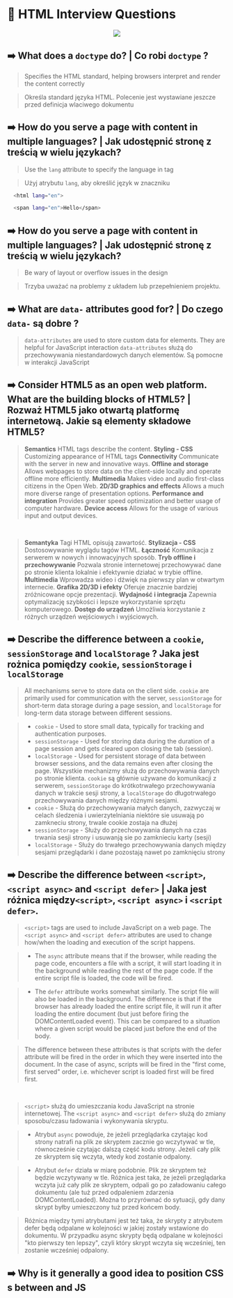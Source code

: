 
# 🚀 HTML Interview Questions 
<p align="center">
  <a href="https://skillicons.dev">
    <img src="https://skillicons.dev/icons?i=html" />
  </a>
</p>

## ➡️ What does a `doctype` do? | Co robi `doctype` ?
> Specifies the HTML standard, helping browsers interpret and render the content correctly
 
> Określa standard języka HTML. Polecenie jest wystawiane jeszcze przed definicja wlaciwego dokumentu 
## ➡️ How do you serve a page with content in multiple languages? | Jak udostępnić stronę z treścią w wielu językach?
> Use the `lang` attribute to specify the language in tag

> Użyj atrybutu `lang`, aby określić język w znaczniku
```bash
  <html lang="en">
```
```bash
  <span lang="en">Hello</span>
```
## ➡️ How do you serve a page with content in multiple languages? | Jak udostępnić stronę z treścią w wielu językach?
> Be wary of layout or overflow issues in the design

> Trzyba uważać na problemy z układem lub przepełnieniem projektu.
## ➡️ What are `data-` attributes good for? | Do czego `data-` są dobre ?
> `data-attributes` are used to store custom data for elements. They are helpful for JavaScript interaction
> `data-attributes` służą do przechowywania niestandardowych danych elementów. Są pomocne w interakcji JavaScript
## ➡️ Consider HTML5 as an open web platform. What are the building blocks of HTML5? | Rozważ HTML5 jako otwartą platformę internetową. Jakie są elementy składowe HTML5?
> <b>Semantics</b> HTML tags describe the content.
> <b>Styling - CSS</b> Customizing appearance of HTML tags
> <b>Connectivity</b> Communicate with the server in new and innovative ways.
> <b>Offline and storage</b> Allows webpages to store data on the client-side locally and operate offline more efficiently.
> <b>Multimedia</b> Makes video and audio first-class citizens in the Open Web.
> <b>2D/3D graphics and effects</b> Allows a much more diverse range of presentation options.
> <b>Performance and integration</b> Provides greater speed optimization and better usage of computer hardware.
> <b>Device access</b> Allows for the usage of various input and output devices.
<br/>

> <b>Semantyka</b> Tagi HTML opisują zawartość.
> <b>Stylizacja - CSS</b> Dostosowywanie wyglądu tagów HTML.
> <b>Łączność</b> Komunikacja z serwerem w nowych i innowacyjnych sposób.
> <b>Tryb offline i przechowywanie</b> Pozwala stronie internetowej przechowywać dane po stronie klienta lokalnie i efektywnie działać w trybie offline.
> <b>Multimedia</b> Wprowadza wideo i dźwięk na pierwszy plan w otwartym internecie.
> <b>Grafika 2D/3D i efekty</b> Oferuje znacznie bardziej zróżnicowane opcje prezentacji.
> <b>Wydajność i integracja</b> Zapewnia optymalizację szybkości i lepsze wykorzystanie sprzętu komputerowego.
> <b>Dostęp do urządzeń</b> Umożliwia korzystanie z różnych urządzeń wejściowych i wyjściowych.

## ➡️ Describe the difference between a `cookie`, `sessionStorage` and `localStorage` ? Jaka jest rożnica pomiędzy `cookie`, `sessionStorage` i `localStorage`
> All mechanisms serve to store data on the client side. `cookie` are primarily used for communication with the server, `sessionStorage` for short-term data storage during a page session, and `localStorage` for long-term data storage between different sessions.

> * `cookie` - Used to store small data, typically for tracking and authentication purposes.
> * `sessionStorage` - Used for storing data during the duration of a page session and gets cleared upon closing the tab (session).
> * `localStorage` - Used for persistent storage of data between browser sessions, and the data remains even after closing the page.
> Wszystkie mechanizmy służą do przechowywania danych po stronie klienta. `cookie` są głównie używane do komunikacji z serwerem, `sessionStorage` do krótkotrwałego przechowywania danych w trakcie sesji strony, a `localStorage` do długotrwałego przechowywania danych między różnymi sesjami.
> * `cookie` - Służą do przechowywania małych danych, zazwyczaj w celach śledzenia i uwierzytelniania niektóre sie usuwają po zamkneciu strony, trwale cookie zostaja na dłużej
> * `sessionStorage` - Służy do przechowywania danych na czas trwania sesji strony i usuwanją sie po zamknieciu karty (sesji)
> * `localStorage` -  Służy do trwałego przechowywania danych między sesjami przeglądarki i dane pozostają nawet po zamknięciu strony

## ➡️ Describe the difference between `<script>`, `<script async>` and `<script defer>` | Jaka jest różnica między`<script>`, `<script async>` i `<script defer>`.

> `<script>` tags are used to include JavaScript on a web page. The `<script async>` and `<script defer>` attributes are used to change how/when the loading and execution of the script happens.

> * The `async` attribute means that if the browser, while reading the page code, encounters a file with a script, it will start loading it in the background while reading the rest of the page code. If the entire script file is loaded, the code will be fired.

> * The `defer` attribute works somewhat similarly. The script file will also be loaded in the background. The difference is that if the browser has already loaded the entire script file, it will run it after loading the entire document (but just before firing the DOMContentLoaded event). This can be compared to a situation where a given script would be placed just before the end of the body.

> The difference between these attributes is that scripts with the defer attribute will be fired in the order in which they were inserted into the document. In the case of async, scripts will be fired in the "first come, first served" order, i.e. whichever script is loaded first will be fired first.

<br/>

> `<script>` służą do umieszczania kodu JavaScript na stronie internetowej. The `<script async>` and `<script defer>` służą do zmiany sposobu/czasu ładowania i wykonywania skryptu.

> * Atrybut `async` powoduje, że jeżeli przeglądarka czytając kod strony natrafi na plik ze skryptem zacznie go wczytywać w tle, równocześnie czytając dalszą część kodu strony. Jeżeli cały  plik ze skryptem się wczyta, wtedy kod zostanie odpalony.

> * Atrybut `defer` działa w miarę podobnie. Plik ze skryptem też będzie wczytywany w tle. Różnica jest taka, że jeżeli przeglądarka wczyta już cały plik ze skryptem, odpali go po załadowaniu całego dokumentu (ale tuż przed odpaleniem zdarzenia DOMContentLoaded). Można to przyrównać do sytuacji, gdy dany skrypt byłby umieszczony tuż przed końcem body. 

> Różnica między tymi atrybutami jest też taka, że skrypty z atrybutem defer będą odpalane w kolejności w jakiej zostały wstawione do dokumentu. W przypadku async skrypty będą odpalane w kolejności "kto pierwszy ten lepszy", czyli który skrypt wczyta się wcześniej, ten zostanie wcześniej odpalony.


## ➡️ Why is it generally a good idea to position CSS <link>s between <head></head> and JS <script>s just before </body>? Do you know any exceptions? | Dlaczego dobrym pomysłem jest zeby pozycjonować css `<link>` 

>  In a nutshell, such a placement of CSS `<link>` and JavaScript `<script>` allows for faster rendering of the page and better overall performance.
 Also, placing `<script>` at the bottom means that the browser cannot start downloading the scripts until the entire document is parsed. This ensures your code that needs to manipulate DOM elements will not throw an error and halt the entire script. If you need to put `<script>` in the `<head>`, use the `defer` attribute, which will achieve the same effect of running the script only after the HTML is parsed but the browser can kick off the network request earlier to download the script.

>  Krótko mówiąc, takie rozmieszczenie CSS `<link>` i JavaScript `<script>` pozwala na szybsze renderowanie strony i lepszą ogólną wydajność.

Umieszczenie `<script>` na dole oznacza, że przeglądarka nie może rozpocząć pobierania skryptów, dopóki cały dokument nie zostanie przeanalizowany. Dzięki temu Twój kod wymagający manipulacji elementami DOM nie wygeneruje błędu i nie zatrzyma całego skryptu. Jeśli chcesz umieścić `<script>` w `<head>`, użyj atrybutu `defer`, który osiągnie ten sam efekt, uruchamiając skrypt dopiero po przeanalizowaniu kodu HTML, ale przeglądarka może wcześniej wystartować z żądaniem sieciowym, aby pobrać skrypt .

## ➡️ What is progressive rendering? | Co to jest progresywne renderowanie ?

> In a nutshell, progressive rendering is a technique used in web development to improve website performance and user experience by displaying content as it becomes available, rather than waiting for the entire page to load. It prioritizes loading critical content first, such as text and basic layout elements, while asynchronously loading non-critical resources like images and scripts. This approach provides immediate feedback to users, reduces perceived load times, and creates a smoother browsing experience.

> W skrócie, progresywne renderowanie to technika stosowana w tworzeniu stron internetowych, która poprawia wydajność strony oraz doświadczenie użytkownika poprzez wyświetlanie zawartości w miarę jej dostępności, zamiast czekać na pełne załadowanie całej strony. Priorytetowo traktuje się ładowanie kluczowej zawartości, takiej jak tekst i podstawowe elementy układu, podczas gdy nieistotne zasoby, takie jak obrazy i skrypty, są ładowane asynchronicznie. Takie podejście zapewnia użytkownikom natychmiastową informację zwrotną, zmniejsza odczuwany czas ładowania oraz tworzy bardziej płynne doświadczenie przeglądania

## ➡️ Why you would use a `srcset` attribute in an image tag? Explain the process the browser uses when evaluating the content of this attribute. | Dlaczego miałbyś używać atrybutu `srcset` w tagu obrazu? Wyjaśnij proces stosowany przez przeglądarkę podczas oceny zawartości tego atrybutu.

> In a nutshell, the `srcset` attribute in an image tag allows the browser to receive a set of different images with various sizes or resolutions. The process of evaluating the content of this attribute involves selecting the best image based on the device's resolution, available space, and other factors. This helps optimize the display of images for different devices and network conditions, improving performance and user experience.

> W skrócie, atrybut `srcset` w znaczniku obrazu pozwala na dostarczenie przeglądarce zestawu różnych obrazów o różnych rozmiarach lub rozdzielczościach. Proces oceny zawartości tego atrybutu polega na wyborze najlepszego obrazu na podstawie rozdzielczości urządzenia, dostępnej przestrzeni i innych czynników. Dzięki temu można zoptymalizować wyświetlanie obrazów dla różnych urządzeń i warunków sieciowych, poprawiając wydajność i doświadczenie użytkownika.

## ➡️ Have you used different HTML templating languages before? | Czy korzystałeś już wcześniej z różnych języków szablonów HTML?

> Yes i have, I use React (JSX)

> Tak, korzystalem z React (JSX)

## ➡️ What is the difference between canvas and svg? | Jaka jest różnica między canvas a svg ?

> `<canvas>` jest oparty na mapie bitowej, rysowany programowo przez JavaScript, najlepszy do dynamicznych grafik.

> `<svg>` jest oparty na wektorach, używa znaczników, nadaje się do skalowalnych, stylizowanych grafik.

## ➡️ What are empty elements in HTML ? | Co to są puste elementy w HTML?

> Empty elements in HTML are elements that do not have any content between their opening and closing tags. Here's a few examples:
> * `<link>`
> * `<meta>`
> * `<br>`
> * `<input>`

> Puste elementy w HTML to elementy, które nie mają żadnej treści pomiędzy znacznikami otwierającym i zamykającym. Oto kilka przykładów:
> * `<link>`
> * `<meta>`
> * `<br>`
> * `<input>`
